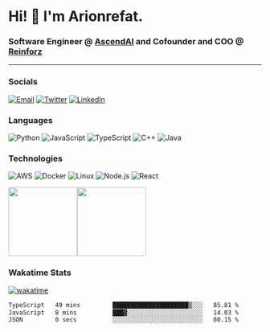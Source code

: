# Hi! 👋 I'm Arionrefat.
### Software Engineer @ [AscendAI](https://github.com/AscendAI) and Cofounder and COO @ [Reinforz](https://github.com/Reinforz)
--- 

### Socials

<a href="mailto:gazirefatul@gmail.com"><img alt="Email" src="https://img.shields.io/badge/Gmail-gazirefatul@gmail.com-red?style=flat&logo=gmail"></a>
<a href="https://twitter.com/refatul_arion"><img alt="Twitter" src="https://img.shields.io/badge/Twitter-Arionrefat-blue?style=flat&logo=twitter"></a>
<a href="https://www.linkedin.com/in/g-m-refatul-islam-a30a65178/"><img alt="LinkedIn" src="https://img.shields.io/badge/LinkedIn-arionrefat-blue?style=flat&logo=linkedin"></a>

### Languages

![Python](https://img.shields.io/badge/-Python-000?&logo=Python)
![JavaScript](https://img.shields.io/badge/-JavaScript-000?&logo=JavaScript)
![TypeScript](https://img.shields.io/badge/-TypeScript-000?&logo=TypeScript)
![C++](https://img.shields.io/badge/-C++-000?&logo=c%2b%2b&logoColor=00599C)
![Java](https://img.shields.io/badge/-Java-000?&logo=Java&logoColor=007396)

### Technologies

![AWS](https://img.shields.io/badge/-AWS-000?&logo=Amazon-AWS&logoColor=F90)
![Docker](https://img.shields.io/badge/-Docker-000?&logo=Docker)
![Linux](https://img.shields.io/badge/-Linux-000?&logo=Linux)
![Node.js](https://img.shields.io/badge/-Node.js-000?&logo=node.js)
![React](https://img.shields.io/badge/-React-000?&logo=React)

<a href="https://www.github.com/arionrefat"><img height="137px" src="https://github-readme-stats.vercel.app/api?username=arionrefat&hide_title=true&hide_border=true&show_icons=true&include_all_commits=true&count_private=true&line_height=21&text_color=000&icon_color=000&bg_color=0,ea6161,ffc64d,fffc4d,52fa5a&theme=graywhite" /><!-- wi*quL3fcV --><img height="137px" src="https://github-readme-stats.vercel.app/api/top-langs/?username=arionrefat&hide=html&hide_title=true&hide_border=true&layout=compact&langs_count=6&exclude_repo=comp426,Redventures-Movie-Quotes&text_color=000&icon_color=fff&bg_color=0,52fa5a,4dfcff,c64dff&theme=graywhite" /></a>

### Wakatime Stats

[![wakatime](https://wakatime.com/badge/user/976084eb-47cd-4c8d-9ef4-05c8a432764b.svg)](https://wakatime.com/@976084eb-47cd-4c8d-9ef4-05c8a432764b)

<!--START_SECTION:waka-->

```txt
TypeScript   49 mins         █████████████████████▒░░░   85.81 %
JavaScript   8 mins          ███▓░░░░░░░░░░░░░░░░░░░░░   14.03 %
JSON         0 secs          ░░░░░░░░░░░░░░░░░░░░░░░░░   00.15 %
```

<!--END_SECTION:waka-->
